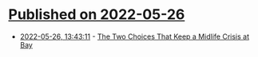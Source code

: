 # [Published on 2022-05-26](index.md)

* [2022-05-26, 13:43:11](https://news.ycombinator.com/item?id=31518234) - [The Two Choices That Keep a Midlife Crisis at Bay](https://www.theatlantic.com/family/archive/2022/05/midlife-crisis-choices-opportunities/638427/)
